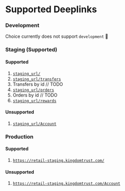 # Supported Deeplinks

<h3>Development</h3>

Choice currently does not support `development` 🚧

<h3>Staging (Supported)</h3>

<h4>Supported</h4>

1. [`staging_url/`](https://retail-staging.kingdomtrust.com/)
2. [`staging_url/transfers`](https://retail-staging.kingdomtrust.com/transfers)
3. Transfers by id // TODO
4. [`staging_url/orders`](https://retail-staging.kingdomtrust.com/orders)
5. Orders by id // TODO
6. [`staging_url/rewards`](https://retail-staging.kingdomtrust.com/rewards)

<h4>Unsupported</h4>

1. [`staging_url/Account`](https://retail-staging.kingdomtrust.com/Account)

<h3>Production</h3>

<h4>Supported</h4>

1. [`https://retail-staging.kingdomtrust.com/`](https://retail-staging.kingdomtrust.com/)

<h4>Unsupported</h4>

1. [`https://retail-staging.kingdomtrust.com/Account`](https://retail-staging.kingdomtrust.com/Account)
